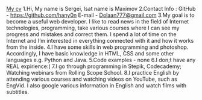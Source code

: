 [My cv](https://hany0n.github.io/rsschool-cv/cv)
1.Hi, My name is Sergei, lsat name is Maximov
2.Contact Info : 
GitHub - https://github.com/hany0n
E-mail - Dolaan777@gmail.com
3.My goal is to become a useful web developer. I like to read news in the field of Internet technologies, programming, take various courses where I can see my progress and mistakes and correct them. I spend a lot of time on the Internet and I’m interested in everything connected with it and how it works from the inside.
4.I have some skills in web programming and photoshop. Accordingly, I have basic knowledge in HTML, CSS and some other languages e.g. Python and Java.
5.Code examples - none
6.I don;t have any REAL expirience:(
7.I go through programming in Stepik, Codecademy; Watching webinars from Rolling Scope School.
8.I practice English by attending various courses and watching videos on YouTube, such as EngVid. I also google various information in English and watch films with subtitles.
